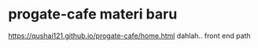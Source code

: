 # progate-cafe materi baru

https://qushai121.github.io/progate-cafe/home.html
dahlah..
 front end path
